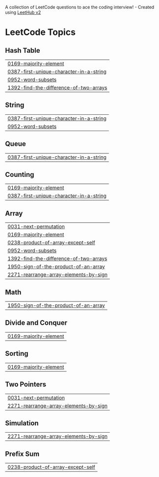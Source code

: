 A collection of LeetCode questions to ace the coding interview! - Created using [LeetHub v2](https://github.com/arunbhardwaj/LeetHub-2.0)
<!---LeetCode Topics Start-->
# LeetCode Topics
## Hash Table
|  |
| ------- |
| [0169-majority-element](https://github.com/vivekrajpoot94/leetcode/tree/master/0169-majority-element) |
| [0387-first-unique-character-in-a-string](https://github.com/vivekrajpoot94/leetcode/tree/master/0387-first-unique-character-in-a-string) |
| [0952-word-subsets](https://github.com/vivekrajpoot94/leetcode/tree/master/0952-word-subsets) |
| [1392-find-the-difference-of-two-arrays](https://github.com/vivekrajpoot94/leetcode/tree/master/1392-find-the-difference-of-two-arrays) |
## String
|  |
| ------- |
| [0387-first-unique-character-in-a-string](https://github.com/vivekrajpoot94/leetcode/tree/master/0387-first-unique-character-in-a-string) |
| [0952-word-subsets](https://github.com/vivekrajpoot94/leetcode/tree/master/0952-word-subsets) |
## Queue
|  |
| ------- |
| [0387-first-unique-character-in-a-string](https://github.com/vivekrajpoot94/leetcode/tree/master/0387-first-unique-character-in-a-string) |
## Counting
|  |
| ------- |
| [0169-majority-element](https://github.com/vivekrajpoot94/leetcode/tree/master/0169-majority-element) |
| [0387-first-unique-character-in-a-string](https://github.com/vivekrajpoot94/leetcode/tree/master/0387-first-unique-character-in-a-string) |
## Array
|  |
| ------- |
| [0031-next-permutation](https://github.com/vivekrajpoot94/leetcode/tree/master/0031-next-permutation) |
| [0169-majority-element](https://github.com/vivekrajpoot94/leetcode/tree/master/0169-majority-element) |
| [0238-product-of-array-except-self](https://github.com/vivekrajpoot94/leetcode/tree/master/0238-product-of-array-except-self) |
| [0952-word-subsets](https://github.com/vivekrajpoot94/leetcode/tree/master/0952-word-subsets) |
| [1392-find-the-difference-of-two-arrays](https://github.com/vivekrajpoot94/leetcode/tree/master/1392-find-the-difference-of-two-arrays) |
| [1950-sign-of-the-product-of-an-array](https://github.com/vivekrajpoot94/leetcode/tree/master/1950-sign-of-the-product-of-an-array) |
| [2271-rearrange-array-elements-by-sign](https://github.com/vivekrajpoot94/leetcode/tree/master/2271-rearrange-array-elements-by-sign) |
## Math
|  |
| ------- |
| [1950-sign-of-the-product-of-an-array](https://github.com/vivekrajpoot94/leetcode/tree/master/1950-sign-of-the-product-of-an-array) |
## Divide and Conquer
|  |
| ------- |
| [0169-majority-element](https://github.com/vivekrajpoot94/leetcode/tree/master/0169-majority-element) |
## Sorting
|  |
| ------- |
| [0169-majority-element](https://github.com/vivekrajpoot94/leetcode/tree/master/0169-majority-element) |
## Two Pointers
|  |
| ------- |
| [0031-next-permutation](https://github.com/vivekrajpoot94/leetcode/tree/master/0031-next-permutation) |
| [2271-rearrange-array-elements-by-sign](https://github.com/vivekrajpoot94/leetcode/tree/master/2271-rearrange-array-elements-by-sign) |
## Simulation
|  |
| ------- |
| [2271-rearrange-array-elements-by-sign](https://github.com/vivekrajpoot94/leetcode/tree/master/2271-rearrange-array-elements-by-sign) |
## Prefix Sum
|  |
| ------- |
| [0238-product-of-array-except-self](https://github.com/vivekrajpoot94/leetcode/tree/master/0238-product-of-array-except-self) |
<!---LeetCode Topics End-->